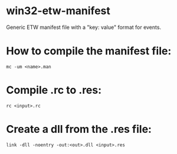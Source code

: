 # win32-etw-manifest
Generic ETW manifest file with a "key: value" format for events.

# How to compile the manifest file:
```
mc -um <name>.man
```

# Compile .rc to .res:
```
rc <input>.rc
```

# Create a dll from the .res file:
```
link -dll -noentry -out:<out>.dll <input>.res
```

